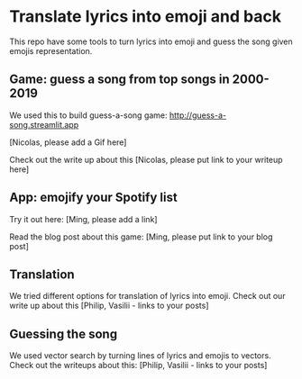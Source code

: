 # Translate lyrics into emoji and back

This repo have some tools to turn lyrics into emoji and guess the song given emojis representation.

## Game: guess a song from top songs in 2000-2019

We used this to build guess-a-song game: http://guess-a-song.streamlit.app

[Nicolas, please add a Gif here]

Check out the write up about this [Nicolas, please put link to your writeup here]

## App: emojify your Spotify list

Try it out here: [Ming, please add a link]

Read the blog post about this game: [Ming, please put link to your blog post]

## Translation

We tried different options for translation of lyrics into emoji. Check out our write up about this [Philip, Vasilii - links to your posts]

## Guessing the song

We used vector search by turning lines of lyrics and emojis to vectors. Check out the writeups about this: [Philip, Vasilii - links to your posts]
